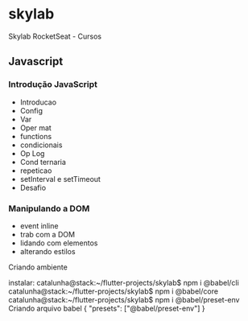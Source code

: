 # skylab
Skylab RocketSeat - Cursos

## Javascript

### Introdução JavaScript

* Introducao
* Config
* Var
* Oper mat
* functions
* condicionais
* Op Log
* Cond ternaria
* repeticao
* setInterval e setTimeout
* Desafio

### Manipulando a DOM
* event inline
* trab com a DOM
* lidando com elementos
* alterando estilos

Criando ambiente

instalar:
catalunha@stack:~/flutter-projects/skylab$ npm i @babel/cli
catalunha@stack:~/flutter-projects/skylab$ npm i @babel/core
catalunha@stack:~/flutter-projects/skylab$ npm i @babel/preset-env
Criando arquivo babel
{
  "presets": ["@babel/preset-env"]
}

